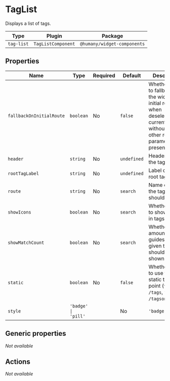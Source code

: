# TagList

Displays a list of tags.

| Type       | Plugin             | Package                     |
| ---------- | ------------------ | --------------------------- |
| `tag-list` | `TagListComponent` | `@humany/widget-components` |

## Properties

| Name                     | Type                | Required | Default     | Description                                                                                                                          |
| ------------------------ | ------------------- | -------- | ----------- | ------------------------------------------------------------------------------------------------------------------------------------ |
| `fallbackOnInitialRoute` | `boolean`           | No       | `false`     | Whether or not to fallback on the widgets initial route when deselecting the current tag without any other route parameters present. |
| `header`                 | `string`            | No       | `undefined` | Header text for the tag list.                                                                                                        |
| `rootTagLabel`           | `string`            | No       | `undefined` | Label on the root tag.                                                                                                               |
| `route`                  | `string`            | No       | `search`    | Name of route the tag links should target.                                                                                           |
| `showIcons`              | `boolean`           | No       | `search`    | Whether or not to show icons in tags.                                                                                                |
| `showMatchCount`         | `boolean`           | No       | `search`    | Whether or not amount of guides in a given tag should be shown.                                                                      |
| `static`                 | `boolean`           | No       | `false`     | Whether or not to use the static tag end point (`true` = `/tags`, `false` = `/tagsonguides`).                                        |
| `style`                  | `'badge' \| 'pill'` |          | No          | `'badge'`                                                                                                                            | Generic styling of the tags. |

## Generic properties

_Not available_

## Actions

_Not available_
